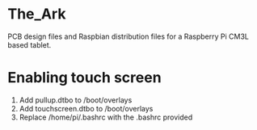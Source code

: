 # The_Ark
PCB design files and Raspbian distribution files for a Raspberry Pi CM3L based tablet.

# Enabling touch screen
1) Add pullup.dtbo to /boot/overlays
2) Add touchscreen.dtbo to /boot/overlays
3) Replace /home/pi/.bashrc with the .bashrc provided
